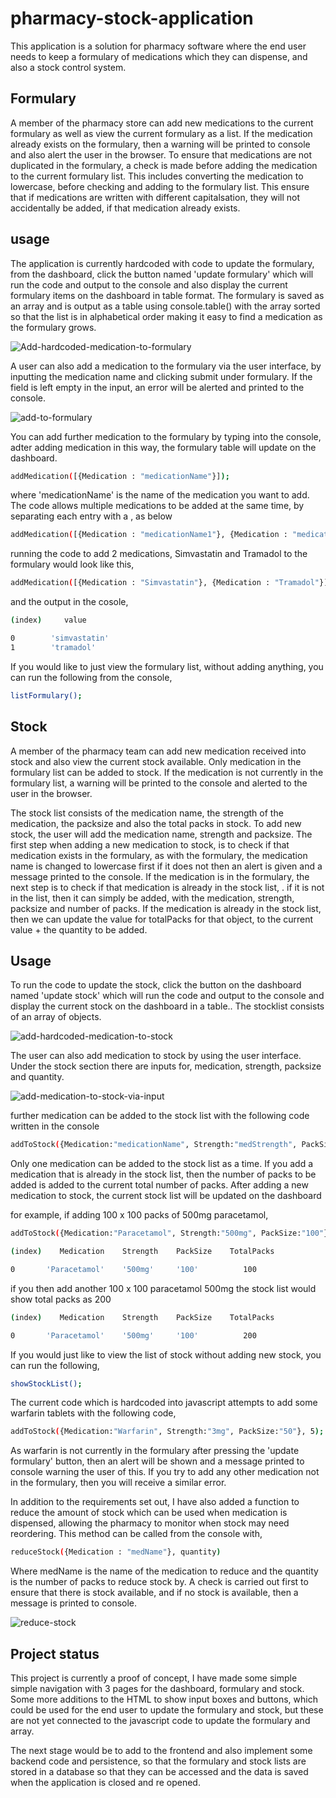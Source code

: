 # pharmacy-stock-application
This application is a solution for pharmacy software where the end user needs to keep a formulary of medications which they can dispense, and
also a stock control system. 

## Formulary

A member of the pharmacy store can add new medications to the current formulary as well as view the current formulary as a list. If the medication already exists on the formulary, then a warning will be printed to console and also alert the user in the browser. To ensure that medications are not duplicated in the formulary, a check is made before adding the medication to the current formulary list. This includes converting the medication to lowercase, before checking and adding to the formulary list. This ensure that if medications are written with different capitalsation, they will not accidentally be added, if that medication already exists.

## usage

The application is currently hardcoded with code to update the formulary, from the dashboard, click the button named 'update formulary' which will run the code and output to the console and also display the current formulary items on the dashboard in table format. The formulary is saved as an array and is output as a table using console.table() with the array sorted so that the list is in alphabetical order making it easy to find a medication as the formulary grows.

![Add-hardcoded-medication-to-formulary](https://github.com/Dannyj1984/pharmacy-stock-application/blob/main/readme%20gif/update%20formulary.gif)

 A user can also add a medication to the formulary via the user interface, by inputting the medication name and clicking submit under formulary. If the field is left empty in the input, an error will be alerted and printed to the console.

 ![add-to-formulary](https://github.com/Dannyj1984/pharmacy-stock-application/blob/main/readme%20gif/add%20Medication%20to%20formulary%20via%20input%20box.gif)

You can add further medication to the formulary by typing into the console, adter adding medication in this way, the formulary table will update on the dashboard.

````bash
addMedication([{Medication : "medicationName"}]);
````
where 'medicationName' is the name of the medication you want to add. The code allows multiple medications to be added at the same time, by separating each entry with a , as below

````bash
addMedication([{Medication : "medicationName1"}, {Medication : "medicationName2"}]);
````

running the code to add 2 medications, Simvastatin and Tramadol to the formulary would look like this,

````bash
addMedication([{Medication : "Simvastatin"}, {Medication : "Tramadol"}]);
````

and the output in the cosole,

````bash
(index)     value

0	     'simvastatin'
1	     'tramadol'
````

 If you would like to just view the formulary list, without adding anything, you can run the following from the console,

 ````bash
listFormulary();
 ````

## Stock
A member of the pharmacy team can add new medication received into stock and also view the current stock available. Only medication in the formulary list can be added to stock. If the medication is not currently in the formulary list, a warning will be printed to the console and alerted to the user in the browser.

The stock list consists of the medication name, the strength of the medication, the packsize and also the total packs in stock. To add new stock, the user will add the medication name, strength and packsize. The first step when adding a new medication to stock, is to check if that medication exists in the formulary, as with the formulary, the medication name is changed to lowercase first if it does not then an alert is given and a message printed to the console. If the medication is in the formulary, the next step is to check if that medication is already in the stock list, . if it is not in the list, then it can simply be added, with the medication, strength, packsize and number of packs. If the medication is already in the stock list, then we can update the value for totalPacks for that object, to the current value + the quantity to be added.

## Usage

To run the code to update the stock, click the button on the dashboard named 'update stock' which will run the code and output to the console and display the current stock on the dashboard in a table.. The stocklist consists of an array of objects.

![add-hardcoded-medication-to-stock](https://github.com/Dannyj1984/pharmacy-stock-application/blob/main/readme%20gif/update%20stock.gif)

The user can also add medication to stock by using the user interface. Under the stock section there are inputs for, medication, strength, packsize and quantity.

![add-medication-to-stock-via-input](https://github.com/Dannyj1984/pharmacy-stock-application/blob/main/readme%20gif/add%20new%20medication%20to%20stocklist.gif)

further medication can be added to the stock list with the following code written in the console

````bash
addToStock({Medication:"medicationName", Strength:"medStrength", PackSize:"medPackSize"}, quantity);
````
Only one medication can be added to the stock list as a time. If you add a medication that is already in the stock list, then the number of packs to be added is added to the current total number of packs. After adding a new medication to stock, the current stock list will be updated on the dashboard

for example, if adding 100 x 100 packs of 500mg paracetamol,

````bash
addToStock({Medication:"Paracetamol", Strength:"500mg", PackSize:"100"}, 100);
````

````bash
(index)    Medication    Strength    PackSize    TotalPacks

0	    'Paracetamol'	 '500mg'	 '100'	        100
````

if you then add another 100 x 100 paracetamol 500mg the stock list would show total packs as 200

````bash
(index)    Medication    Strength    PackSize    TotalPacks

0	    'Paracetamol'	 '500mg'	 '100'	        200
````

If you would just like to view the list of stock without adding new stock, you can run the following,

 ````bash
showStockList();
 ````

 The current code which is hardcoded into javascript attempts to add some warfarin tablets with the following code,

 ````bash
addToStock({Medication:"Warfarin", Strength:"3mg", PackSize:"50"}, 5);
 ````

 As warfarin is not currently in the formulary after pressing the 'update formulary' button, then an alert will be shown and a message printed to console warning the user of this. If you try to add any other medication not in the formulary, then you will receive a similar error.

 In addition to the requirements set out, I have also added a function to reduce the amount of stock which can be used when medication is dispensed, allowing the pharmacy to monitor when stock may need reordering. This method can be called from the console with, 
 ````bash
reduceStock({Medication : "medName"}, quantity)
 ````

 Where medName is the name of the medication to reduce and the quantity is the number of packs to reduce stock by. A check is carried out first to ensure that there is stock available, and if no stock is available, then a message is printed to console.

 ![reduce-stock](https://github.com/Dannyj1984/pharmacy-stock-application/blob/main/readme%20gif/reduce%20stock.gif)


## Project status

This project is currently a proof of concept, I have made some simple simple navigation with 3 pages for the dashboard, formulary and stock. Some more additions to the HTML to show input boxes and buttons, which could be used for the end user to update the formulary and stock, but these are not yet connected to the javascript code to update the formulary and array. 

The next stage would be to add to the frontend and also implement some backend code and persistence, so that the formulary and stock lists are stored in a database so that they can be accessed and the data is saved when the application is closed and re opened.

